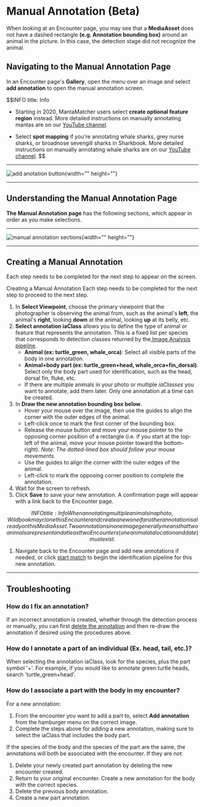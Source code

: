 # Manual Annotation (Beta)

When looking at an Encounter page, you may see that a **MediaAsset** does not have a dashed rectangle **(e.g. Annotation bounding box)** around an animal in the picture. In this case, the detection stage did not recognize the animal.

## Navigating to the Manual Annotation Page

In an Encounter page's **Gallery**, open the menu over an image and select **add annotation** to open the manual annotation screen.

$$INFO
title: Info
- Starting in 2020, MantaMatcher users select **create optional feature region** instead. More detailed instructions on manually annotating mantas are on our [YouTube channel](https://www.youtube.com/watch?v=v3T6UwPrCDg).

- Select **spot mapping** if you're annotating whale sharks, grey nurse sharks, or broadnose sevengill sharks in Sharkbook. More detailed instructions on manually annotating whale sharks are on our [YouTube channel](https://www.youtube.com/watch?v=DaHu2K9j4AY).
$$

***

![add anotation button](uploads/image.png-2212183215){width="" height=""}

***

## Understanding the Manual Annotation Page

**The Manual Annotation page** has the following sections, which appear in order as you make selections.

***

![manual annotation sections](uploads/image.png-2212183321){width="" height=""}

***

## Creating a Manual Annotation

Each step needs to be completed for the next step to appear on the screen.

Creating a Manual Annotation
Each step needs to be completed for the next step to proceed to the next step.

1. In **Select Viewpoint**, choose the primary viewpoint that the photographer is observing the animal from, such as the animal's **left**, the animal's **right**, looking **down** at the animal, looking **up** at its belly, etc.
2. **Select annotation iaClass** allows you to define the type of animal or feature that represents the annotation. This is a fixed list per species that corresponds to detection classes returned by the[ Image Analysis pipeline](https://docs.wildme.org/product-docs/en/wildbook/introduction/image-analysis-pipeline/).
    * **Animal (ex: turtle\_green, whale\_orca)**: Select all visible parts of the body in one annotation.
    * **Animal+body part (ex: turtle\_green+head, whale\_orca+fin\_dorsal)**: Select only the body part used for identification, such as the head, dorsal fin, fluke, etc.
    * If there are multiple animals in your photo or multiple *iaClasses* you want to annotate, add them later. Only one annotation at a time can be created.
3. In **Draw the new annotation bounding box below**.
    * Hover your mouse over the image, then use the guides to align the corner with the outer edges of the animal.
    * Left-click once to mark the first corner of the bounding box.
    * Release the mouse button and move your mouse pointer to the opposing corner position of a rectangle (i.e. if you start at the top-left of the animal, move your mouse pointer toward the bottom-right). *Note: The dotted-lined box should follow your mouse movements.*
    * Use the guides to align the corner with the outer edges of the animal.
    * Left-click to mark the opposing corner position to complete the annotation.
4. Wait for the screen to refresh.
5. Click **Save** to save your new annotation. A confirmation page will appear with a link back to the Encounter page.

$$INFO
title: Info
When annotating multiple animals in a photo, Wildbook may clone this Encounter and create a new one if another annotation is already on this MediaAsset. Two annotations in one image generally means that two animals are present and at least two Encounters (one animal at a location and date) must exist.
$$

1. Navigate back to the Encounter page and add new annotations if needed, or click [start match](https://docs.wildme.org/product-docs/en/wildbook/data/matching-process/#manually-starting-a-match) to begin the identification pipeline for this new annotation.

***

## Troubleshooting

### How do I fix an annotation?

If an incorrect annotation is created, whether through the detection process or manually, you can first [delete the annotation](https://docs.wildme.org/product-docs/en/wildbook/data/matching-process/#removing-an-annotation) and then re-draw the annotation if desired using the procedures above.

### How do I annotate a part of an individual (Ex. head, tail, etc.)?

When selecting the annotation iaClass, look for the species, plus the part symbol '+'. For example, if you would like to annotate green turtle heads, search 'turtle\_green+head'.

### How do I associate a part with the body in my encounter?

For a new annotation:

1. From the encounter you want to add a part to, select **Add annotation** from the hamburger menu on the correct image.
2. Complete the steps above for adding a new annotation, making sure to select the iaClass that includes the body part.

If the species of the body and the species of the part are the same, the annotations will both be associated with the encounter. If they are not:

1. Delete your newly created part annotation by deleting the new encounter created.
2. Return to your original encounter. Create a new annotation for the body with the correct species.
3. Delete the previous body annotation.
4. Create a new part annotation.